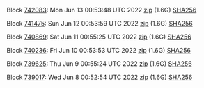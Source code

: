 Block [742083](https://testnet-insight.dashevo.org/insight/block/0000008ab249e040a8c65dfc66f34e6ccfab46221a1ac87a58d591c895fe5421): Mon Jun 13 00:53:48 UTC 2022 [zip](https://dash-bootstrap.ams3.digitaloceanspaces.com/testnet/2022-06-13/bootstrap.dat.zip) (1.6G) [SHA256](https://dash-bootstrap.ams3.digitaloceanspaces.com/testnet/2022-06-13/sha256.txt)

Block [741475](https://testnet-insight.dashevo.org/insight/block/000000b7bc1c68b74b8d8b48a9a7be7a07d30442e79c0e3444c31c8f6cc4d05f): Sun Jun 12 00:53:59 UTC 2022 [zip](https://dash-bootstrap.ams3.digitaloceanspaces.com/testnet/2022-06-12/bootstrap.dat.zip) (1.6G) [SHA256](https://dash-bootstrap.ams3.digitaloceanspaces.com/testnet/2022-06-12/sha256.txt)

Block [740869](https://testnet-insight.dashevo.org/insight/block/00000096f94fd447fc3c50e20ce9854a93a78f9ce216b26388baaaf26340704e): Sat Jun 11 00:55:25 UTC 2022 [zip](https://dash-bootstrap.ams3.digitaloceanspaces.com/testnet/2022-06-11/bootstrap.dat.zip) (1.6G) [SHA256](https://dash-bootstrap.ams3.digitaloceanspaces.com/testnet/2022-06-11/sha256.txt)

Block [740236](https://testnet-insight.dashevo.org/insight/block/000001e577cc1eba0eb02bf5e8b3a9d4d4f5ca7924247777553c2b74e01cf2cb): Fri Jun 10 00:53:53 UTC 2022 [zip](https://dash-bootstrap.ams3.digitaloceanspaces.com/testnet/2022-06-10/bootstrap.dat.zip) (1.6G) [SHA256](https://dash-bootstrap.ams3.digitaloceanspaces.com/testnet/2022-06-10/sha256.txt)

Block [739625](https://testnet-insight.dashevo.org/insight/block/000000c4f53efe4211aa9fa05f171b9bed7f26fe5cd05650ceeee05e21bceda4): Thu Jun  9 00:55:24 UTC 2022 [zip](https://dash-bootstrap.ams3.digitaloceanspaces.com/testnet/2022-06-09/bootstrap.dat.zip) (1.6G) [SHA256](https://dash-bootstrap.ams3.digitaloceanspaces.com/testnet/2022-06-09/sha256.txt)

Block [739017](https://testnet-insight.dashevo.org/insight/block/00000044c87375eb7b30bf5832fd4b3ab9165ae16532596872fb9ac1aa032600): Wed Jun  8 00:52:54 UTC 2022 [zip](https://dash-bootstrap.ams3.digitaloceanspaces.com/testnet/2022-06-08/bootstrap.dat.zip) (1.6G) [SHA256](https://dash-bootstrap.ams3.digitaloceanspaces.com/testnet/2022-06-08/sha256.txt)
